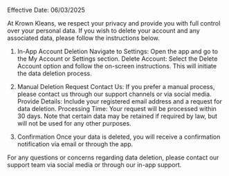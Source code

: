 Effective Date: 06/03/2025

At Krown Kleans, we respect your privacy and provide you with full control over your personal data. If you wish to delete your account and any associated data, please follow the instructions below.

1. In-App Account Deletion
Navigate to Settings:
Open the app and go to the My Account or Settings section.
Delete Account:
Select the Delete Account option and follow the on-screen instructions. This will initiate the data deletion process.

2. Manual Deletion Request
Contact Us:
If you prefer a manual process, please contact us through our support channels or via social media.
Provide Details:
Include your registered email address and a request for data deletion.
Processing Time:
Your request will be processed within 30 days. Note that certain data may be retained if required by law, but will not be used for any other purposes.

3. Confirmation
Once your data is deleted, you will receive a confirmation notification via email or through the app.

For any questions or concerns regarding data deletion, please contact our support team via social media or through our in-app support.

